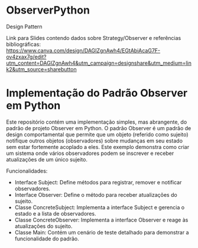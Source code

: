 # ObserverPython
Design Pattern


Link para Slides contendo dados sobre Strategy/Observer e referências bibliográficas: https://www.canva.com/design/DAGIZgnAwh4/EGtAbiAcaG7F-ov4zxax7g/edit?utm_content=DAGIZgnAwh4&utm_campaign=designshare&utm_medium=link2&utm_source=sharebutton


# Implementação do Padrão Observer em Python

Este repositório contém uma implementação simples, mas abrangente, do padrão de projeto Observer em Python. O padrão Observer é um padrão de design comportamental que permite que um objeto (referido como sujeito) notifique outros objetos (observadores) sobre mudanças em seu estado sem estar fortemente acoplado a eles. Este exemplo demonstra como criar um sistema onde vários observadores podem se inscrever e receber atualizações de um único sujeito.

Funcionalidades:
- Interface Subject: Define métodos para registrar, remover e notificar observadores.
- Interface Observer: Define o método para receber atualizações do sujeito.
- Classe ConcreteSubject: Implementa a interface Subject e gerencia o estado e a lista de observadores.
- Classe ConcreteObserver: Implementa a interface Observer e reage às atualizações do sujeito.
- Classe Main: Contém um cenário de teste detalhado para demonstrar a funcionalidade do padrão.
